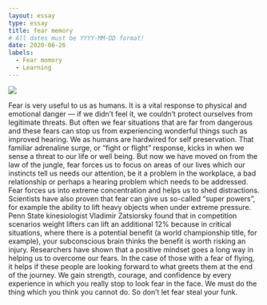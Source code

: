 ```yaml
---
layout: essay
type: essay
title: fear memory
# All dates must be YYYY-MM-DD format!
date: 2020-06-26
labels:
  - Fear momory
  - Learning
---
```


<img class="ui tiny left circular floated image" src="../images/paintbrushes.jpg">

Fear is very useful to us as humans. It is a vital response to physical and emotional danger — if we didn’t feel it, we couldn’t protect ourselves from legitimate threats. But often we fear situations that are far from dangerous and these fears can stop us from experiencing wonderful things such as improved hearing.
We as humans are hardwired for self preservation. That familiar adrenaline surge, or “fight or flight” response, kicks in when we sense a threat to our life or well being. But now we have moved on from the law of the jungle, fear forces us to focus on areas of our lives which our instincts tell us needs our attention, be it a problem in the workplace, a bad relationship or perhaps a hearing problem which needs to be addressed. Fear forces us into extreme concentration and helps us to shed distractions. Scientists have also proven that fear can give us so-called “super powers”, for example the ability to lift heavy objects when under extreme pressure. Penn State kinesiologist Vladimir Zatsiorsky found that in competition scenarios weight lifters can lift an additional 12% because in critical situations, where there is a potential benefit (a world championship title, for example), your subconscious brain thinks the benefit is worth risking an injury.
Researchers have shown that a positive mindset goes a long way in helping us to overcome our fears. In the case of those with a fear of flying, it helps if these people are looking forward to what greets them at the end of the journey.
We gain strength, courage, and confidence by every experience in which you really stop to look fear in the face. We must do the thing which you think you cannot do. So don’t let fear steal your funk.

